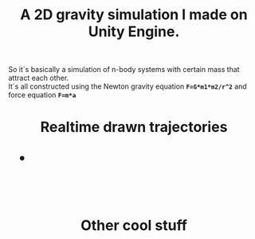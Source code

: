 
<h1 align="center"><b>A 2D gravity simulation I made on Unity Engine. </b></h1>
<br>  

So it´s basically a simulation of n-body systems with certain mass that attract each other. 
<br>
It´s all constructed using the Newton gravity equation **`F=G*m1*m2/r^2`** and force equation **`F=m*a`**
<br>
<h1 align="center"><b>Realtime drawn trajectories </b>
<br>

-

<br>
<h1 align="center"><b>Other cool stuff </b>
<br>
    


